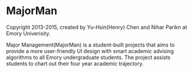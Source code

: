 MajorMan
========
Copyright 2013-2015, created by Yu-Hsin(Henry) Chen and Nihar Parikn at Emory Univerisity.

Major Management(MajorMan) is a student-built projects that aims to provide a more user-friendly UI design with smart academic advising algorithms to all Emory undergraduate students. The project assists students to chart out their four year academic trajectory. 
